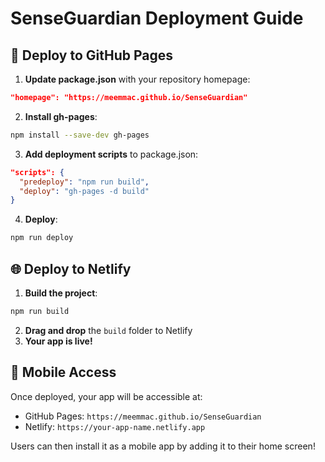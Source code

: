 # SenseGuardian Deployment Guide

## 🚀 Deploy to GitHub Pages

1. **Update package.json** with your repository homepage:

```json
"homepage": "https://meemmac.github.io/SenseGuardian"
```

2. **Install gh-pages**:

```bash
npm install --save-dev gh-pages
```

3. **Add deployment scripts** to package.json:

```json
"scripts": {
  "predeploy": "npm run build",
  "deploy": "gh-pages -d build"
}
```

4. **Deploy**:

```bash
npm run deploy
```

## 🌐 Deploy to Netlify

1. **Build the project**:

```bash
npm run build
```

2. **Drag and drop** the `build` folder to Netlify
3. **Your app is live!**

## 📱 Mobile Access

Once deployed, your app will be accessible at:

- GitHub Pages: `https://meemmac.github.io/SenseGuardian`
- Netlify: `https://your-app-name.netlify.app`

Users can then install it as a mobile app by adding it to their home screen!
